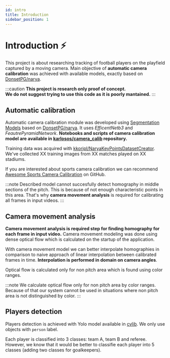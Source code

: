 ```yaml
---
id: intro
title: Introduction
sidebar_position: 1
---
```


# Introduction ⚡

This project is about researching tracking of football players on the playfield captured by a moving camera. Main objective of **automatic camera calibration** was achieved with available models, exactly based on [DonsetPG/narya](https://github.com/DonsetPG/narya).

:::caution
**This project is research only proof of concept.<br/>
We do not suggest trying to use this code as it is poorly mantained.**
:::

## Automatic calibration 

Automatic camera calibration module was developed using [Segmentation Models](https://github.com/qubvel/segmentation_models) based on [DonsetPG/narya](https://github.com/DonsetPG/narya). It uses *EfficentNetb3* and *FeautrePyramidNetwork*. **Notebooks and scripts of camera calibration model are available in [karlosos/camera_calib](https://github.com/karlosos/camera_calib) repository.**

Training data was acquired with [kkoripl/NaryaKeyPointsDatasetCreator](https://github.com/kkoripl/NaryaKeyPointsDatasetCreator). We've collected XX training images from XX matches played on XX stadiums.

If you are interested about sports camera calibration we can recommend [Awesome Sports Camera Calibration](https://github.com/cemunds/awesome-sports-camera-calibration) on GitHub.

:::note
Described model cannot succesfully detect homography in middle sections of the pitch. This is because of not enough characteristic points in this area. That's why **camera movement analysis** is required for calibrating all frames in input videos.
:::

## Camera movement analysis

**Camera movement analysis is required step for finding homography for each frame in input video.** Camera movement modeling was done using dense optical flow which is calculated on the startup of the application.

With camera movement model we can better interpolate homographies in comparison to naive approach of linear interpolation between calibrated frames in time. **Interpolation is performed in domain on camera angles**.

Optical flow is calculated only for non pitch area which is found using color ranges.

:::note
We calculate optical flow only for non pitch area by color ranges. Because of that our system cannot be used in situations where non pitch area is not distinguished by color.
:::

<!-- TODO: add images of segmentation -->

## Players detection

Players detection is achieved with Yolo model available in [cvlib](https://www.cvlib.net/). We only use objects with `person` label.

Each player is classified into 3 classes: team A, team B and referee. However, we know that it would be better to classifie each player into 5 classes (adding two classes for goalkeepers). 

